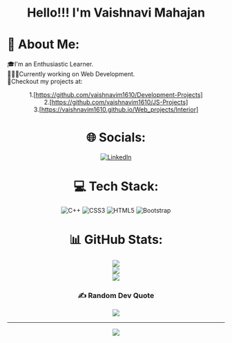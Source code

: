 <h1 align=center>Hello!!! I'm Vaishnavi Mahajan</h1>
 

# 💫 About Me:<br>
🎓I'm an Enthusiastic Learner.<br>👩🏻‍🎓Currently working on Web Development.<br>👀Checkout my projects at:<br><center>1.[https://github.com/vaishnavim1610/Development-Projects]<br>2.[https://github.com/vaishnavim1610/JS-Projects]<br>3.[https://vaishnavim1610.github.io/Web_projects/Interior]<center>


# 🌐 Socials:
[![LinkedIn](https://img.shields.io/badge/LinkedIn-%230077B5.svg?logo=linkedin&logoColor=white)](https://linkedin.com/in/vaishnavi-k-mahajan-912015239) 

# 💻 Tech Stack:
![C++](https://img.shields.io/badge/c++-%2300599C.svg?style=for-the-badge&logo=c%2B%2B&logoColor=white) ![CSS3](https://img.shields.io/badge/css3-%231572B6.svg?style=for-the-badge&logo=css3&logoColor=white) ![HTML5](https://img.shields.io/badge/html5-%23E34F26.svg?style=for-the-badge&logo=html5&logoColor=white) ![Bootstrap](https://img.shields.io/badge/bootstrap-%23563D7C.svg?style=for-the-badge&logo=bootstrap&logoColor=white)
# 📊 GitHub Stats:
![](https://github-readme-stats.vercel.app/api?username=vaishnavim1610&theme=algolia&hide_border=false&include_all_commits=false&count_private=false)<br/>
![](https://github-readme-streak-stats.herokuapp.com/?user=vaishnavim1610&theme=algolia&hide_border=false)<br/>
![](https://github-readme-stats.vercel.app/api/top-langs/?username=vaishnavim1610&theme=algolia&hide_border=false&include_all_commits=false&count_private=false&layout=compact)

### ✍️ Random Dev Quote
![](https://quotes-github-readme.vercel.app/api?type=horizontal&theme=radical)

---
[![](https://visitcount.itsvg.in/api?id=vaishnavim1610&icon=0&color=0)](https://visitcount.itsvg.in)


